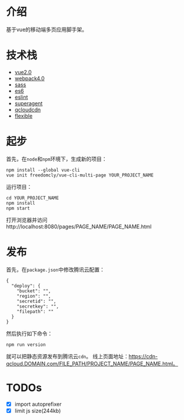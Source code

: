 
# 介绍

基于vue的移动端多页应用脚手架。

# 技术栈

* [vue2.0](https://github.com/vuejs/vue)
* [webpack4.0](https://github.com/webpack/webpack)
* [sass](https://github.com/sass/sass)
* [es6](http://es6-features.org/)
* [eslint](https://eslint.org/)
* [superagent](https://github.com/visionmedia/superagent)
* [qcloudcdn](https://cloud.tencent.com/product/cos)
* [flexible](https://github.com/amfe/lib-flexible)

# 起步

首先，在`node`和`npm`环境下，生成新的项目：

    npm install --global vue-cli
    vue init freedomcly/vue-cli-multi-page YOUR_PROJECT_NAME

运行项目：

    cd YOUR_PROJECT_NAME
    npm install
    npm start

打开浏览器并访问 http://localhost:8080/pages/PAGE_NAME/PAGE_NAME.html

# 发布

首先，在`package.json`中修改腾讯云配置：

    {
      "deploy": {
        "bucket": "",
        "region": "",
        "secretid": "",
        "secretkey": "",
        "filepath": ""
      }
    }

然后执行如下命令：

    npm run version

就可以把静态资源发布到腾讯云`cdn`。
线上页面地址：https://cdn-qcloud.DOMAIN.com/FILE_PATH/PROJECT_NAME/PAGE_NAME.html。

# TODOs

- [x] import autoprefixer
- [x] limit js size(244kb)
